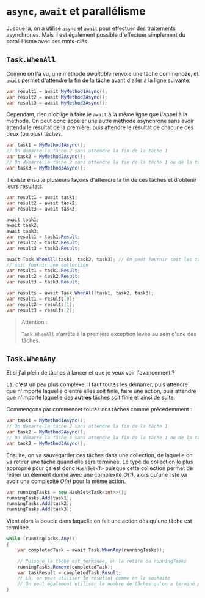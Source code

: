 # `async`, `await` et parallélisme

Jusque là, on a utilisé `async` et `await` pour effectuer des traitements asynchrones. Mais il est également possible d'effectuer simplement du parallélisme avec ces mots-clés.

## `Task.WhenAll`

Comme on l'a vu, une méthode *awaitable* renvoie une tâche commencée, et `await` permet d'attendre la fin de la tâche avant d'aller à la ligne suivante.

```csharp
var result1 = await MyMethod1Async();
var result2 = await MyMethod2Async();
var result3 = await MyMethod3Async();
```

Cependant, rien n'oblige à faire le `await` à la même ligne que l'appel à la méthode. On peut donc appeler une autre méthode asynchrone sans avoir attendu le résultat de la première, puis attendre le résultat de chacune des deux (ou plus) tâches.

```csharp
var task1 = MyMethod1Async();
// On démarre la tâche 2 sans attendre la fin de la tâche 1
var task2 = MyMethod2Async();
// On démarre la tâche 3 sans attendre la fin de la tâche 1 ou de la tâche 2
var task3 = MyMethod3Async();
```

Il existe ensuite plusieurs façons d'attendre la fin de ces tâches et d'obtenir leurs résultats.

```csharp
var result1 = await task1;
var result2 = await task2;
var result3 = await task3;
```

```csharp
await task1;
await task2;
await task3;
var result1 = task1.Result;
var result2 = task2.Result;
var result3 = task3.Result;
```

```csharp
await Task.WhenAll(task1, task2, task3); // On peut fournir soit les tâches les unes après les autres
// soit fournir une collection
var result1 = task1.Result;
var result2 = task2.Result;
var result3 = task3.Result;
```

```csharp
var results = await Task.WhenAll(task1, task2, task3);
var result1 = results[0];
var result2 = results[1];
var result3 = results[2];
```

> Attention :
>
> `Task.WhenAll` s'arrête à la première exception levée au sein d'une des tâches.

## `Task.WhenAny`

Et si j'ai plein de tâches à lancer et que je veux voir l'avancement ?

Là, c'est un peu plus complexe. Il faut toutes les démarrer, puis attendre que n'importe laquelle d'entre elles soit finie, faire une action, puis attendre que n'importe laquelle des **autres** tâches soit finie et ainsi de suite.

Commençons par commencer toutes nos tâches comme précédemment :

```csharp
var task1 = MyMethod1Async();
// On démarre la tâche 2 sans attendre la fin de la tâche 1
var task2 = MyMethod2Async();
// On démarre la tâche 3 sans attendre la fin de la tâche 1 ou de la tâche 2
var task3 = MyMethod3Async();
```

Ensuite, on va sauvegarder ces tâches dans une collection, de laquelle on va retirer une tâche quand elle sera terminée. Le type de collection le plus approprié pour ça est donc `HashSet<T>` puisque cette collection permet de retirer un élément donné avec une complexité *O(1)*, alors qu'une liste va avoir une complexité *O(n)* pour la même action.

```csharp
var runningTasks = new HashSet<Task<int>>();
runningTasks.Add(task1);
runningTasks.Add(task2);
runningTasks.Add(task3);
```

Vient alors la boucle dans laquelle on fait une action dès qu'une tâche est terminée.

```csharp
while (runningTasks.Any())
{
    var completedTask = await Task.WhenAny(runningTasks));

    // Puisque la tâche est terminée, on la retire de runningTasks
    runningTasks.Remove(completedTask);
    var taskResult = completedTask.Result;
    // Là, on peut utiliser le résultat comme on le souhaite
    // On peut également utiliser le nombre de tâches qu'on a terminé pour afficher l'avancement.
}
```